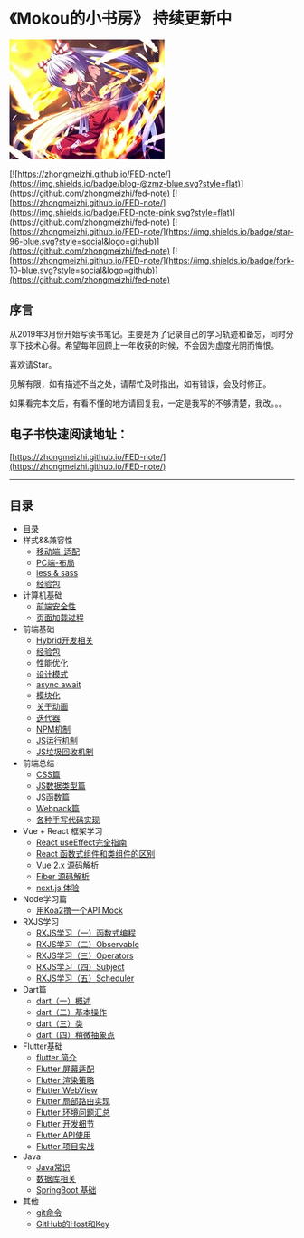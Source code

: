 # 《Mokou的小书房》 持续更新中


<!-- <div align="center"> -->

  ![meihong](md/img/meihong.jpg)

<!-- </div> -->

<!-- <div align="center"> -->

  [![https://zhongmeizhi.github.io/FED-note/](https://img.shields.io/badge/blog-@zmz-blue.svg?style=flat)](https://github.com/zhongmeizhi/fed-note) [![https://zhongmeizhi.github.io/FED-note/](https://img.shields.io/badge/FED-note-pink.svg?style=flat)](https://github.com/zhongmeizhi/fed-note) [![https://zhongmeizhi.github.io/FED-note/](https://img.shields.io/badge/star-96-blue.svg?style=social&logo=github)](https://github.com/zhongmeizhi/fed-note) [![https://zhongmeizhi.github.io/FED-note/](https://img.shields.io/badge/fork-10-blue.svg?style=social&logo=github)](https://github.com/zhongmeizhi/fed-note)

<!-- </div> -->
  

## 序言

从2019年3月份开始写读书笔记。主要是为了记录自己的学习轨迹和备忘，同时分享下技术心得。希望每年回顾上一年收获的时候，不会因为虚度光阴而悔恨。

喜欢请Star。

见解有限，如有描述不当之处，请帮忙及时指出，如有错误，会及时修正。

如果看完本文后，有看不懂的地方请回复我，一定是我写的不够清楚，我改。。。


## 电子书快速阅读地址：

[https://zhongmeizhi.github.io/FED-note/](https://zhongmeizhi.github.io/FED-note/)

*** 


## 目录

* [目录](README.md)
* 样式&&兼容性
  * [移动端-适配](md/css/mobile.md)
  * [PC端-布局](md/css/layout.md)
  * [less & sass](md/css/less.md)
  * [经验包](md/css/EXPERIENCE.md)
* 计算机基础
  * [前端安全性](md/browser/security_code.md)
  * [页面加载过程](md/browser/page_load.md)
* 前端基础
  * [Hybrid开发相关](md/javascript/hybrid.md)
  * [经验包](md/javascript/experience.md)
  * [性能优化](md/sse/optimization.md)
  * [设计模式](md/sse/design_model.md)
  * [async await](md/sse/async_await.md)
  * [模块化](md/sse/module.md)
  * [关于动画](md/javascript/animation.md)
  * [迭代器](md/javascript/iterator.md)
  * [NPM机制](md/node/NPM.md)
  * [JS运行机制](md/sse/event_loop.md)
  * [JS垃圾回收机制](md/browser/garbage_collection.md)
* 前端总结
  * [CSS篇](/md/review/css_base.md)
  * [JS数据类型篇](/md/review/js_type.md)
  * [JS函数篇](/md/review/js_function.md)
  * [Webpack篇](/md/review/webpack.md)
  * [各种手写代码实现](/md/review/js_code.md)
* Vue + React 框架学习
  * [React useEffect完全指南](md/mvvm/useEffect.md)
  * [React 函数式组件和类组件的区别](md/mvvm/react_function_or_class.md)
  * [Vue 2.x 源码解析](md/resource-analysis/vue2.md)
  * [Fiber 源码解析](md/resource-analysis/fiber.md)
  * [next.js 体验](md/mvvm/next_js.md)
  <!-- * [Vue 2.6.10 全代码解读](md/mvvm/vue_2.6.10.js) -->
* Node学习篇
  * [用Koa2撸一个API Mock](https://github.com/zhongmeizhi/z-mock)
* RXJS学习
  * [RXJS学习（一）函数式编程](md/sse/function_program.md)
  * [RXJS学习（二）Observable](md/rxjs/Observable.md)
  * [RXJS学习（三）Operators](md/rxjs/Operators.md)
  * [RXJS学习（四）Subject](md/rxjs/Subject.md)
  * [RXJS学习（五）Scheduler](md/rxjs/Scheduler.md)
* Dart篇
  * [dart（一）概述](md/dart/PRIMER.md)
  * [dart（二）基本操作](md/dart/base.md)
  * [dart（三）类](md/dart/class.md)
  * [dart（四）稍微抽象点](md/dart/again.md)
* Flutter基础
  * [flutter 简介](md/flutter/BRIEF.md)
  * [Flutter 屏幕适配](md/flutter/PRIMER.md)
  * [Flutter 渲染策略](md/flutter/render.md)
  * [Flutter WebView](md/flutter/webview.md)
  * [Flutter 局部路由实现](md/flutter/navigator.md)
  * [Flutter 环境问题汇总](md/flutter/SCENES.md)
  * [Flutter 开发细节](md/flutter/ISSUE.md)
  * [Flutter API使用](https://github.com/zhongmeizhi/flutter-UI)
  * [Flutter 项目实战](https://github.com/zhongmeizhi/fultter-example-app)
* Java
  * [Java常识](md/java/begin.md)
  * [数据库相关](md/java/db.md)
  * [SpringBoot 基础](md/java/spring_boot.md)
* 其他
  * [git命令](md/other/GIT.md)
  * [GitHub的Host和Key](md/other/GITHUB.md)